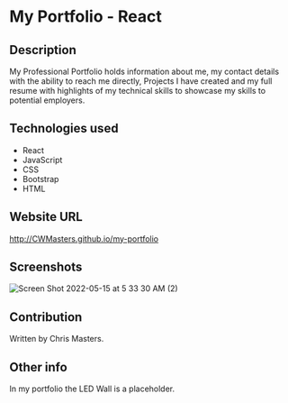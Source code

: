 # My Portfolio - React

## Description

My Professional Portfolio holds information about me, my contact details with the ability to reach me directly, Projects I have created and my full resume with highlights of my technical skills to showcase my skills to potential employers.

## Technologies used

* React
* JavaScript
* CSS
* Bootstrap
* HTML

## Website URL

http://CWMasters.github.io/my-portfolio

## Screenshots

![Screen Shot 2022-05-15 at 5 33 30 AM (2)](https://user-images.githubusercontent.com/95546410/168473488-412d181b-f619-4dd7-90e9-53728c6ed415.png)


## Contribution

Written by Chris Masters.

## Other info

In my portfolio the LED Wall is a placeholder.


